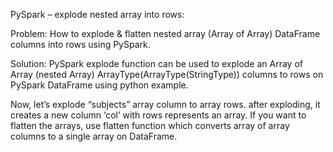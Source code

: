 PySpark – explode nested array into rows:

Problem: How to explode & flatten nested array (Array of Array) DataFrame columns into rows using PySpark.

Solution: PySpark explode function can be used to explode an Array of Array (nested Array) ArrayType(ArrayType(StringType)) columns to rows on PySpark DataFrame using python example.

Now, let’s explode “subjects” array column to array rows. after exploding, it creates a new column ‘col’ with rows represents an array.
If you want to flatten the arrays, use flatten function which converts array of array columns to a single array on DataFrame.
